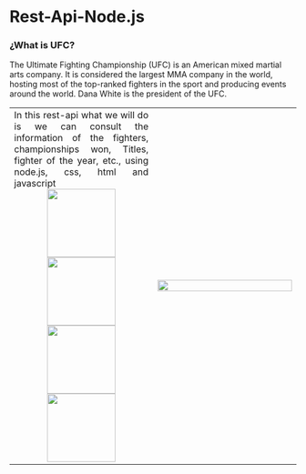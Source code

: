 # Rest-Api-Node.js
### ¿What is UFC?
The Ultimate Fighting Championship (UFC) is an American mixed martial arts company. It is considered the largest MMA company in the world, hosting most of the top-ranked fighters in the sport and producing events around the world. Dana White is the president of the UFC.
<table>
  <td align="Justify" width=50%>
     In this rest-api what we will do is we can consult the information of the fighters, championships won, Titles, fighter of the year, etc., using node.js, css, html and javascript
    <div align="Center">
      <img src="https://i.ibb.co/tL1v6Jt/html-5.png" witdh="120px" height="120px">
      <img src="https://i.ibb.co/j86Drxg/css-3.png" width= "120px" height="120px">
      <img src="https://i.ibb.co/pKKrwn3/javascript-js-icon-2048x2048-nyxvtvk0.png" width="120px" height="120px">
      <img src="https://w7.pngwing.com/pngs/452/24/png-transparent-js-logo-node-logos-and-brands-icon-thumbnail.png" width="120px" height="120px">
    </div>
  </td>
  <td width=50&>
    <img src="https://media1.giphy.com/media/TElVR7Kr6J4kRobiBY/giphy.gif?cid=6c09b952b7zi25s5x0n6z36wqx455q8f2dfzk6fu3mf424gv&ep=v1_internal_gif_by_id&rid=giphy.gif&ct=g" width=100% height= 40%>
  </td>
</table>
